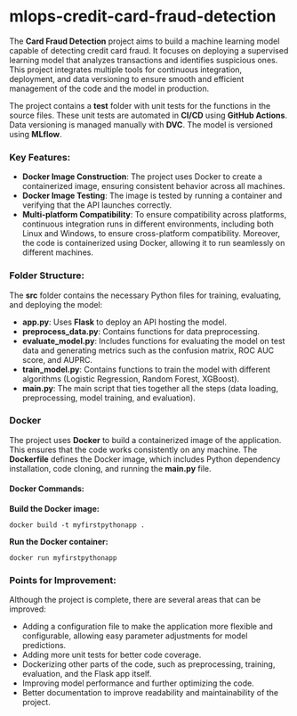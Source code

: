<!DOCTYPE html>
<html lang="en">
<head>
    <meta charset="UTF-8">
    <meta name="viewport" content="width=device-width, initial-scale=1.0">
    <title>mlops-credit-card-fraud-detection</title>
</head>
<body>

<h1>mlops-credit-card-fraud-detection</h1>

<p>The <strong>Card Fraud Detection</strong> project aims to build a machine learning model capable of detecting credit card fraud. It focuses on deploying a supervised learning model that analyzes transactions and identifies suspicious ones. This project integrates multiple tools for continuous integration, deployment, and data versioning to ensure smooth and efficient management of the code and the model in production.</p>

<p>The project contains a <strong>test</strong> folder with unit tests for the functions in the source files. These unit tests are automated in <strong>CI/CD</strong> using <strong>GitHub Actions</strong>. Data versioning is managed manually with <strong>DVC</strong>. The model is versioned using <strong>MLflow</strong>.</p>

<h3>Key Features:</h3>
<ul>
    <li><strong>Docker Image Construction</strong>: The project uses Docker to create a containerized image, ensuring consistent behavior across all machines.</li>
    <li><strong>Docker Image Testing</strong>: The image is tested by running a container and verifying that the API launches correctly.</li>
    <li><strong>Multi-platform Compatibility</strong>: To ensure compatibility across platforms, continuous integration runs in different environments, including both Linux and Windows, to ensure cross-platform compatibility. Moreover, the code is containerized using Docker, allowing it to run seamlessly on different machines.</li>
</ul>

<h3>Folder Structure:</h3>
<p>The <strong>src</strong> folder contains the necessary Python files for training, evaluating, and deploying the model:</p>
<ul>
    <li><strong>app.py</strong>: Uses <strong>Flask</strong> to deploy an API hosting the model.</li>
    <li><strong>preprocess_data.py</strong>: Contains functions for data preprocessing.</li>
    <li><strong>evaluate_model.py</strong>: Includes functions for evaluating the model on test data and generating metrics such as the confusion matrix, ROC AUC score, and AUPRC.</li>
    <li><strong>train_model.py</strong>: Contains functions to train the model with different algorithms (Logistic Regression, Random Forest, XGBoost).</li>
    <li><strong>main.py</strong>: The main script that ties together all the steps (data loading, preprocessing, model training, and evaluation).</li>
</ul>

<h3>Docker</h3>

<p>The project uses <strong>Docker</strong> to build a containerized image of the application. This ensures that the code works consistently on any machine. The <strong>Dockerfile</strong> defines the Docker image, which includes Python dependency installation, code cloning, and running the <strong>main.py</strong> file.</p>

<h4>Docker Commands:</h4>
<p><strong>Build the Docker image:</strong></p>
<pre><code>docker build -t myfirstpythonapp .</code></pre>

<p><strong>Run the Docker container:</strong></p>
<pre><code>docker run myfirstpythonapp</code></pre>

<h3>Points for Improvement:</h3>

<p>Although the project is complete, there are several areas that can be improved:</p>
<ul>
    <li>Adding a configuration file to make the application more flexible and configurable, allowing easy parameter adjustments for model predictions.</li>
    <li>Adding more unit tests for better code coverage.</li>
    <li>Dockerizing other parts of the code, such as preprocessing, training, evaluation, and the Flask app itself.</li>
    <li>Improving model performance and further optimizing the code.</li>
    <li>Better documentation to improve readability and maintainability of the project.</li>
</ul>

</body>
</html>
